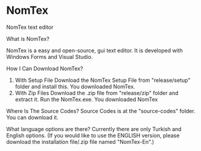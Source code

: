 # NomTex
NomTex text editor

What is NomTex?

NomTex is a easy and open-source, gui text editor. It is developed with Windows Forms and Visual Studio.

How I Can Download NomTex?

1. With Setup File
 Download the NomTex Setup File from "release/setup" folder
 and install this. You downloaded NomTex.
2. With Zip Files
 Download the .zip file from "release/zip" folder and extract it.
 Run the NomTex.exe. You downloaded NomTex

Where Is The Source Codes? 
Source Codes is at the "source-codes" folder. You can download it.

What language options are there?
Currently there are only Turkish and English options. (If you would like to use the ENGLISH version, please download the installation file/.zip file named "NomTex-En".)
